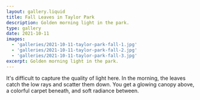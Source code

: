 ```yaml
---
layout: gallery.liquid
title: Fall Leaves in Taylor Park
description: Golden morning light in the park.
type: gallery
date: 2021-10-11
images: 
  - 'galleries/2021-10-11-taylor-park-fall-1.jpg'
  - 'galleries/2021-10-11-taylor-park-fall-2.jpg'
  - 'galleries/2021-10-11-taylor-park-fall-3.jpg'
excerpt: Golden morning light in the park.
---
```

It's difficult to capture the quality of light here.  In the morning, the leaves catch the low rays and scatter them down.  You get a glowing canopy above, a colorful carpet beneath, and soft radiance between.

